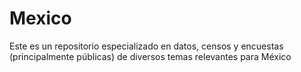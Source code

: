 # Mexico
Este es un repositorio especializado en datos, censos y encuestas (principalmente públicas) de diversos temas relevantes para México

